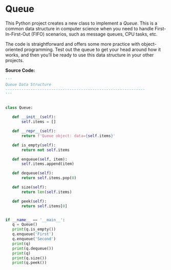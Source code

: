 # **Queue**

This Python project creates a new class to implement a _Queue_. This is a common data structure in computer science when you need to handle First-In-First-Out (FIFO) scenarios, such as message queues, CPU tasks, etc.

The code is straightforward and offers some more practice with object-oriented programming. Test out the queue to get your head around how it works, and then you’ll be ready to use this data structure in your other projects.

**Source Code:**

```python
'''
Queue Data Structure
-------------------------------------------------------------
'''


class Queue:

   def __init__(self):
       self.items = []

   def __repr__(self):
       return f'Queue object: data={self.items}'

   def is_empty(self):
       return not self.items

   def enqueue(self, item):
       self.items.append(item)

   def dequeue(self):
       return self.items.pop(0)

   def size(self):
       return len(self.items)

   def peek(self):
       return self.items[0]


if __name__ == '__main__':
   q = Queue()
   print(q.is_empty())
   q.enqueue('First')
   q.enqueue('Second')
   print(q)
   print(q.dequeue())
   print(q)
   print(q.size())
   print(q.peek())
```